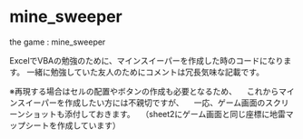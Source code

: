 # mine_sweeper
the game : mine_sweeper

ExcelでVBAの勉強のために、マインスイーパーを作成した時のコードになります。
一緒に勉強していた友人のためにコメントは冗長気味な記載です。

※再現する場合はセルの配置やボタンの作成も必要となるため、
　これからマインスイーパーを作成したい方には不親切ですが、
　一応、ゲーム画面のスクリーンショットも添付しておきます。
　（sheet2にゲーム画面と同じ座標に地雷マップシートを作成しています）
